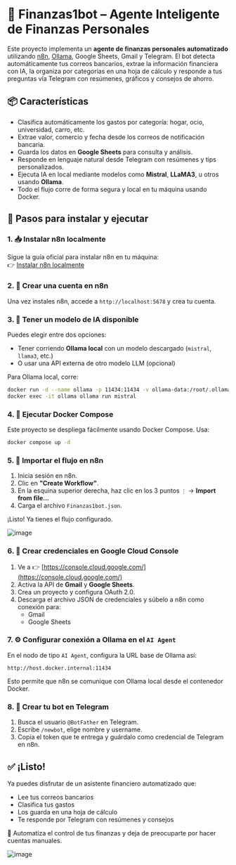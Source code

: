 # 🤖 Finanzas1bot – Agente Inteligente de Finanzas Personales

Este proyecto implementa un **agente de finanzas personales automatizado** utilizando [n8n](https://n8n.io), [Ollama](https://ollama.com/), Google Sheets, Gmail y Telegram. El bot detecta automáticamente tus correos bancarios, extrae la información financiera con IA, la organiza por categorías en una hoja de cálculo y responde a tus preguntas vía Telegram con resúmenes, gráficos y consejos de ahorro.

## 📦 Características

- Clasifica automáticamente los gastos por categoría: hogar, ocio, universidad, carro, etc.
- Extrae valor, comercio y fecha desde los correos de notificación bancaria.
- Guarda los datos en **Google Sheets** para consulta y análisis.
- Responde en lenguaje natural desde Telegram con resúmenes y tips personalizados.
- Ejecuta IA en local mediante modelos como **Mistral**, **LLaMA3**, u otros usando **Ollama**.
- Todo el flujo corre de forma segura y local en tu máquina usando Docker.

## 🚀 Pasos para instalar y ejecutar

### 1. 📥 Instalar n8n localmente

Sigue la guía oficial para instalar n8n en tu máquina:  
👉 [Instalar n8n localmente](https://docs.n8n.io/integrations/creating-nodes/test/run-node-locally/)

### 2. 📝 Crear una cuenta en n8n

Una vez instales n8n, accede a `http://localhost:5678` y crea tu cuenta.

### 3. 🤖 Tener un modelo de IA disponible

Puedes elegir entre dos opciones:
- Tener corriendo **Ollama local** con un modelo descargado (`mistral`, `llama3`, etc.)
- O usar una API externa de otro modelo LLM (opcional)

Para Ollama local, corre:

```bash
docker run -d --name ollama -p 11434:11434 -v ollama-data:/root/.ollama ollama/ollama
docker exec -it ollama ollama run mistral
```

### 4. 🐳 Ejecutar Docker Compose

Este proyecto se despliega fácilmente usando Docker Compose. Usa:

```bash
docker compose up -d
```

### 5. 📁 Importar el flujo en n8n

1. Inicia sesión en n8n.
2. Clic en **"Create Workflow"**.
3. En la esquina superior derecha, haz clic en los 3 puntos `⋮` → **Import from file...**
4. Carga el archivo `Finanzas1bot.json`.

¡Listo! Ya tienes el flujo configurado.

![image](https://github.com/user-attachments/assets/1edcad17-3871-48a0-812a-9d48ea20af25)

### 6. 🔐 Crear credenciales en Google Cloud Console

1. Ve a 👉 [https://console.cloud.google.com/](https://console.cloud.google.com/)
2. Activa la API de **Gmail** y **Google Sheets**.
3. Crea un proyecto y configura OAuth 2.0.
4. Descarga el archivo JSON de credenciales y súbelo a n8n como conexión para:
   - Gmail
   - Google Sheets

### 7. ⚙️ Configurar conexión a Ollama en el `AI Agent`

En el nodo de tipo `AI Agent`, configura la URL base de Ollama así:

```
http://host.docker.internal:11434
```

Esto permite que n8n se comunique con Ollama local desde el contenedor Docker.

### 8. 💬 Crear tu bot en Telegram

1. Busca el usuario `@BotFather` en Telegram.
2. Escribe `/newbot`, elige nombre y username.
3. Copia el token que te entrega y guárdalo como credencial de Telegram en n8n.

## ✅ ¡Listo!

Ya puedes disfrutar de un asistente financiero automatizado que:

- Lee tus correos bancarios
- Clasifica tus gastos
- Los guarda en una hoja de cálculo
- Te responde por Telegram con resúmenes y consejos

💸 Automatiza el control de tus finanzas y deja de preocuparte por hacer cuentas manuales.

![image](https://github.com/user-attachments/assets/e2bb4867-6689-4884-b493-2c9132c59459)

